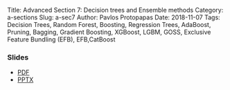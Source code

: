 Title: Advanced Section 7: Decision trees and Ensemble methods
Category: a-sections
Slug: a-sec7
Author: Pavlos Protopapas
Date: 2018-11-07
Tags: Decision Trees, Random Forest, Boosting, Regression Trees, AdaBoost, Pruning, Bagging, Gradient Boosting, XGBoost, LGBM, GOSS, Exclusive Feature Bundling (EFB), EFB,CatBoost


### Slides

- [PDF]({attach}presentation/A-sec7_Slides.pdf)
- [PPTX]({attach}presentation/A-sec7_Slides.pptx)


<!-- ### Notes

- [PDF]({attach}notes/a-sec4-PCA.pdf) -->
